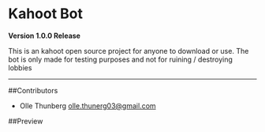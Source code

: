 # Kahoot Bot
**Version 1.0.0 Release**

This is an kahoot open source project for anyone to download or use. 
The bot is only made for testing purposes and not for ruining / destroying lobbies

---

##Contributors
 - Olle Thunberg <olle.thunerg03@gmail.com>


 ##Preview
 